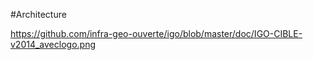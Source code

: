 #Architecture

https://github.com/infra-geo-ouverte/igo/blob/master/doc/IGO-CIBLE-v2014_aveclogo.png
